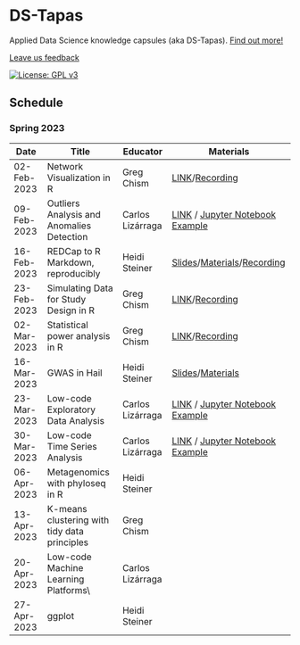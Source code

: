 # DS-Tapas

Applied Data Science knowledge capsules (aka DS-Tapas). [Find out more!](https://datascience.arizona.edu/events/data-science-tapas)

[Leave us feedback](https://uarizona.co1.qualtrics.com/jfe/form/SV_dmxCZsorVVr5lA2)

[![License: GPL v3](https://img.shields.io/badge/License-GPLv3-blue.svg)](https://www.gnu.org/licenses/gpl-3.0)

## Schedule

### Spring 2023

| Date        | Title                                        | Educator         | Materials                                                                                                                                                                                                                                        |
|----------------|----------------|--------------------|--------------------|
| 02-Feb-2023 | Network Visualization in R                   | Greg Chism       | [LINK](https://github.com/ua-data7/DS-Tapas/tree/main/Workshops/Spring2023/2023-Feb-02)/[Recording](https://arizona.zoom.us/rec/share/u3sWZ7tC0CCyKdOAd0FE_DyXQXdpdDA7W33kOYWWK5Fb_mOyin5CHZmhqcNb8-d-.0X60tkDcdlg3_HEV?startTime=1675375778000) |
| 09-Feb-2023 | Outliers Analysis and Anomalies Detection    | Carlos Lizárraga | [LINK](https://github.com/clizarraga-UAD7/Workshops/wiki/Outlier-analysis-and-anomalies-detection) / [Jupyter Notebook Example](https://github.com/clizarraga-UAD7/ML-Notebooks/blob/main/OutlierDetection.ipynb)                                                                                                                                               |
| 16-Feb-2023 | REDCap to R Markdown, reproducibly           | Heidi Steiner    | [Slides](https://hidyverse.github.io/redcapAPI)/[Materials](https://github.com/ua-data7/DS-Tapas/tree/main/Workshops/Spring2023/redcapAPI)/[Recording](https://arizona.box.com/s/wj8iqliho3l7p91l0k528n19dgdzzlki)                               |
| 23-Feb-2023 | Simulating Data for Study Design in R        | Greg Chism       | [LINK](https://github.com/ua-data7/DS-Tapas/tree/main/Workshops/Spring2023/2023-Feb-23)/[Recording](https://arizona.zoom.us/rec/share/HMJavCybw87tNHnfMvTQOm1TIW1QWI0t0RvQLUIIBg93kkVa23QRDf4wqbeB3Xf6.IG4dEIkeOaLqxUVP?startTime=1677190934000) |
| 02-Mar-2023 | Statistical power analysis in R              | Greg Chism       | [LINK](https://github.com/ua-data7/DS-Tapas/tree/main/Workshops/Spring2023/2023-Mar-02)/[Recording](https://drive.google.com/file/d/1uLQ5brEtf7Eil4ZvrbfiBbG8-wxcLCCE/view?usp=sharing)                                                          |
| 16-Mar-2023 | GWAS in Hail                                 | Heidi Steiner    | [Slides](https://hidyverse.github.io/gwasHail/)/[Materials](https://github.com/ua-data7/DS-Tapas/tree/main/Workshops/Spring2023/2023-Mar-16)                                                                                                     |
| 23-Mar-2023 | Low-code Exploratory Data Analysis           | Carlos Lizárraga | [LINK](https://github.com/clizarraga-UAD7/Workshops/wiki/Low-code-Data-Exploration-Tools) / [Jupyter Notebook Example](https://github.com/clizarraga-UAD7/Notebooks/blob/main/IntroLowCodeEDA.ipynb)                                                                                                                                                                                                                                                |
| 30-Mar-2023 | Low-code Time Series Analysis                | Carlos Lizárraga |   [LINK](https://github.com/clizarraga-UAD7/Workshops/wiki/Low-code-Time-Series-Analysis) / [Jupyter Notebook Example](https://github.com/clizarraga-UAD7/Notebooks/blob/main/LowCodeTimeSeriesAnalysis.ipynb)                                                                                                                                                                                                                                              |
| 06-Apr-2023 | Metagenomics with phyloseq in R              | Heidi Steiner    |                                                                                                                                                                                                                                                  |
| 13-Apr-2023 | K-means clustering with tidy data principles | Greg Chism       |                                                                                                                                                                                                                                                  |
| 20-Apr-2023 | Low-code Machine Learning Platforms\                         | Carlos Lizárraga |                                                                                                                                                                                                                                                  |
| 27-Apr-2023 | ggplot                                       | Heidi Steiner    |                                                                                                                                                                                                                                                  |
